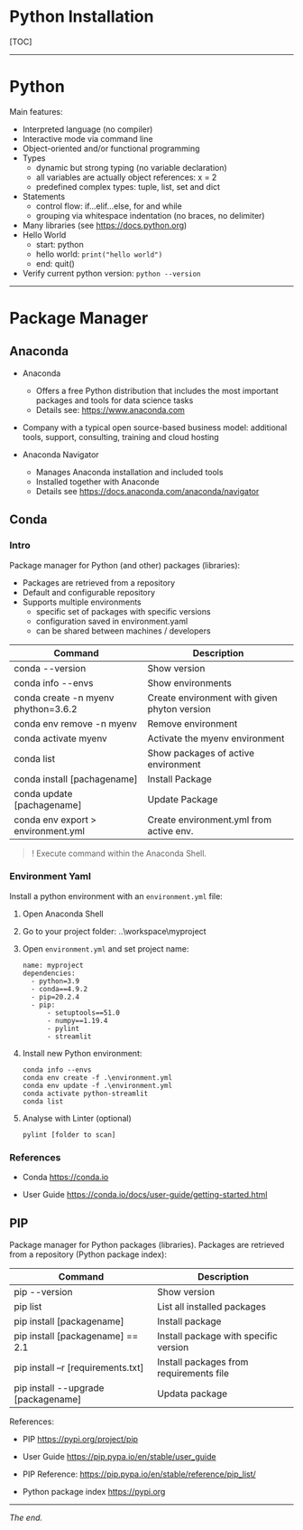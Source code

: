 Python Installation
===============================================================================

[TOC]


-------------------------------------------------------------------------------
# Python

Main features: 
- Interpreted language (no compiler) 
- Interactive mode via command line
- Object-oriented and/or functional programming 
- Types 
  - dynamic but strong typing (no variable declaration) 
  - all variables are actually object references: x = 2 
  - predefined complex types: tuple, list, set and dict 
- Statements 
  - control flow: if…elif…else, for and while 
  - grouping via whitespace indentation (no braces, no delimiter) 
- Many libraries (see https://docs.python.org)
- Hello World
  - start: python 
  - hello world: `print("hello world")` 
  - end: quit() 
- Verify current python version: `python --version`  

-------------------------------------------------------------------------------
# Package Manager

## Anaconda

- Anaconda 
  - Offers a free Python distribution that includes the most important packages and tools for data science tasks 
  - Details see: https://www.anaconda.com

- Company with a typical open source-based business model: additional tools, support, consulting, training and cloud hosting 

- Anaconda Navigator
  - Manages Anaconda installation and included tools 
  - Installed together with Anaconde
  - Details see https://docs.anaconda.com/anaconda/navigator


## Conda

### Intro
Package manager for Python (and other) packages (libraries):
- Packages are retrieved from a repository 
- Default and configurable repository 
- Supports multiple environments 
  - specific set of packages with specific versions 
  - configuration saved in environment.yaml 
  - can be shared between machines / developers 
  

Command                              | Description
------------------------------------ | ---------------------------------------- 
conda --version                      | Show version
conda info --envs                    | Show environments
conda create -n myenv phython=3.6.2  | Create environment with given phyton version
conda env remove -n myenv            | Remove environment
conda activate myenv                 | Activate the myenv environment
conda list                           | Show packages of active environment
conda install [pachagename]          | Install Package 
conda update [pachagename]           | Update Package 
conda env export > environment.yml   | Create environment.yml from active env.

> ! Execute command within the Anaconda Shell.

### Environment Yaml

Install a python environment with an `environment.yml` file:

1. Open Anaconda Shell

2. Go to your project folder:
   ..\workspace\myproject

3. Open `environment.yml` and set project name:
   ```
   name: myproject
   dependencies:
     - python=3.9
     - conda==4.9.2
     - pip=20.2.4
     - pip:
         - setuptools==51.0
         - numpy==1.19.4
         - pylint
         - streamlit
   ```

4. Install new Python environment:
   ```
   conda info --envs
   conda env create -f .\environment.yml
   conda env update -f .\environment.yml
   conda activate python-streamlit
   conda list
   ```

5. Analyse with Linter (optional)
   ```
   pylint [folder to scan]
   ```


### References
- Conda
  https://conda.io

- User Guide
  https://conda.io/docs/user-guide/getting-started.html


## PIP

Package manager for Python packages (libraries). Packages are retrieved from a repository (Python package index): 

Command                              | Description
------------------------------------ | ---------------------------------------- 
pip --version                        | Show version
pip list                             | List all installed packages
pip install [packagename]            | Install package
pip install [packagename] == 2.1     | Install package with specific version
pip install –r [requirements.txt]    | Install packages from requirements file
pip install --upgrade [packagename]  | Updata package

References:
- PIP
  https://pypi.org/project/pip

- User Guide
  https://pip.pypa.io/en/stable/user_guide

- PIP Reference:
  https://pip.pypa.io/en/stable/reference/pip_list/

- Python package index
  https://pypi.org 
  

-------------------------------------------------------------------------------
_The end._

